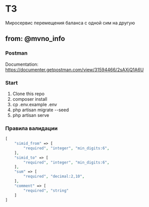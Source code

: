 # ТЗ

Миросервис перемещения баланса с одной сим на другую

## from: @mvno_info

### Postman

Documentation: https://documenter.getpostman.com/view/31594466/2sAXjQ1A6U

### Start

1. Clone this repo
2. composer install
3. cp .env.example .env
4. php artisan migrate --seed
5. php artisan serve

### Правила валидации

```php
[
    "simid_from" => [
        "required", "integer", "min_digits:6",
    ],
    "simid_to" => [
        "required", "integer", "min_digits:6",
    ],
    "sum" => [
        "required", "decimal:2,10",
    ],
    "comment" => [
        "required", "string"
    ]
]
```
